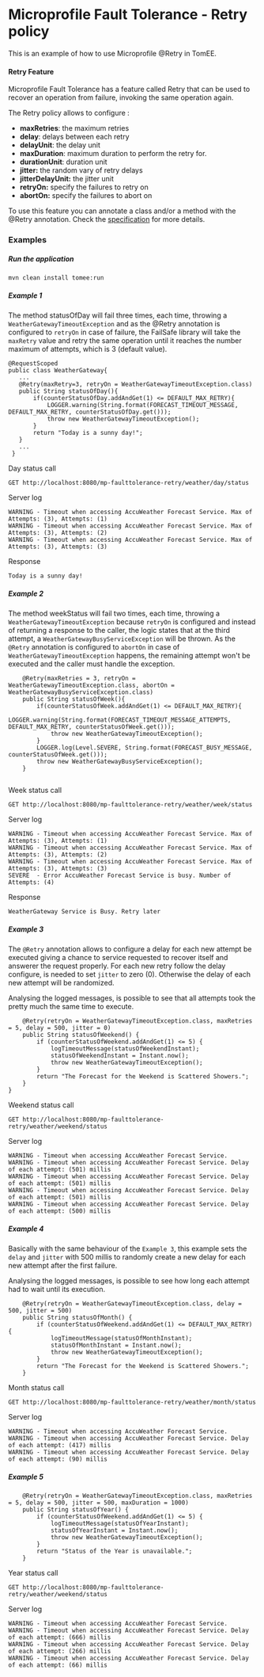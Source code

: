 # Microprofile Fault Tolerance - Retry policy
This is an example of how to use Microprofile @Retry in TomEE.

#### Retry Feature
Microprofile Fault Tolerance has a feature called Retry that can be used to recover an operation from failure, invoking the same operation again.

The Retry policy allows to configure :

* **maxRetries**: the maximum retries 
* **delay**: delays between each retry
* **delayUnit**: the delay unit
* **maxDuration**: maximum duration to perform the retry for.
* **durationUnit**: duration unit
* **jitter:** the random vary of retry delays
* **jitterDelayUnit:** the jitter unit
* **retryOn:** specify the failures to retry on
* **abortOn:** specify the failures to abort on

To use this feature you can annotate a class and/or a method with the @Retry annotation. 
Check the [specification](http://download.eclipse.org/microprofile/microprofile-fault-tolerance-1.1/microprofile-fault-tolerance-spec.html) for more details.

### Examples

##### Run the application

    mvn clean install tomee:run   
    
##### Example 1

The method statusOfDay will fail three times, each time, throwing a `WeatherGatewayTimeoutException` and as the
@Retry annotation is configured to `retryOn` in case of failure, the FailSafe library will take the `maxRetry` value and
retry the same operation until it reaches the number maximum of attempts, which is 3 (default value).  

```
@RequestScoped
public class WeatherGateway{ 
   ...
   @Retry(maxRetry=3, retryOn = WeatherGatewayTimeoutException.class)
   public String statusOfDay(){
       if(counterStatusOfDay.addAndGet(1) <= DEFAULT_MAX_RETRY){
           LOGGER.warning(String.format(FORECAST_TIMEOUT_MESSAGE, DEFAULT_MAX_RETRY, counterStatusOfDay.get()));
           throw new WeatherGatewayTimeoutException();
       }
       return "Today is a sunny day!";
   }
   ...
 }
```

Day status call

    GET http://localhost:8080/mp-faulttolerance-retry/weather/day/status
    
Server log
```
WARNING - Timeout when accessing AccuWeather Forecast Service. Max of Attempts: (3), Attempts: (1)
WARNING - Timeout when accessing AccuWeather Forecast Service. Max of Attempts: (3), Attempts: (2)
WARNING - Timeout when accessing AccuWeather Forecast Service. Max of Attempts: (3), Attempts: (3)
```

Response
``` 
Today is a sunny day!
```

##### Example 2

The method weekStatus will fail two times, each time, throwing a `WeatherGatewayTimeoutException` because `retryOn` is configured and instead of 
returning a response to the caller, the logic states that at the third attempt, a `WeatherGatewayBusyServiceException` will be thrown.
 As the `@Retry` annotation is configured to `abortOn` in case of `WeatherGatewayTimeoutException` happens, the remaining attempt won't be 
 executed and the caller must handle the exception.

``` 
    @Retry(maxRetries = 3, retryOn = WeatherGatewayTimeoutException.class, abortOn = WeatherGatewayBusyServiceException.class)
    public String statusOfWeek(){
        if(counterStatusOfWeek.addAndGet(1) <= DEFAULT_MAX_RETRY){
            LOGGER.warning(String.format(FORECAST_TIMEOUT_MESSAGE_ATTEMPTS, DEFAULT_MAX_RETRY, counterStatusOfWeek.get()));
            throw new WeatherGatewayTimeoutException();
        }
        LOGGER.log(Level.SEVERE, String.format(FORECAST_BUSY_MESSAGE, counterStatusOfWeek.get()));
        throw new WeatherGatewayBusyServiceException();
    }
    
```

Week status call

    GET http://localhost:8080/mp-faulttolerance-retry/weather/week/status

Server log

```
WARNING - Timeout when accessing AccuWeather Forecast Service. Max of Attempts: (3), Attempts: (1)
WARNING - Timeout when accessing AccuWeather Forecast Service. Max of Attempts: (3), Attempts: (2)
WARNING - Timeout when accessing AccuWeather Forecast Service. Max of Attempts: (3), Attempts: (3)
SEVERE  - Error AccuWeather Forecast Service is busy. Number of Attempts: (4) 
```

Response
``` 
WeatherGateway Service is Busy. Retry later
```

##### Example 3

The `@Retry` annotation allows to configure a delay for each new attempt be executed giving a chance to service
requested to recover itself and answerer the request properly. For each new retry follow the delay configure,
is needed to set `jitter` to zero (0). Otherwise the delay of each new attempt will be randomized.

Analysing the logged messages, is possible to see that all attempts took the pretty much the same time to execute.

``` 
    @Retry(retryOn = WeatherGatewayTimeoutException.class, maxRetries = 5, delay = 500, jitter = 0)
    public String statusOfWeekend() {
        if (counterStatusOfWeekend.addAndGet(1) <= 5) {
            logTimeoutMessage(statusOfWeekendInstant);
            statusOfWeekendInstant = Instant.now();
            throw new WeatherGatewayTimeoutException();
        }
        return "The Forecast for the Weekend is Scattered Showers.";
    }
}
```

Weekend status call

    GET http://localhost:8080/mp-faulttolerance-retry/weather/weekend/status
    
Server log

```
WARNING - Timeout when accessing AccuWeather Forecast Service.
WARNING - Timeout when accessing AccuWeather Forecast Service. Delay of each attempt: (501) millis
WARNING - Timeout when accessing AccuWeather Forecast Service. Delay of each attempt: (501) millis
WARNING - Timeout when accessing AccuWeather Forecast Service. Delay of each attempt: (501) millis
WARNING - Timeout when accessing AccuWeather Forecast Service. Delay of each attempt: (500) millis
```

##### Example 4

Basically with the same behaviour of the `Example 3`, this example sets the `delay` and `jitter` with 500 millis to randomly
create a new delay for each new attempt after the first failure.

Analysing the logged messages, is possible to see how long each attempt had to wait until its execution.

``` 
    @Retry(retryOn = WeatherGatewayTimeoutException.class, delay = 500, jitter = 500)
    public String statusOfMonth() {
        if (counterStatusOfWeekend.addAndGet(1) <= DEFAULT_MAX_RETRY) {
            logTimeoutMessage(statusOfMonthInstant);
            statusOfMonthInstant = Instant.now();
            throw new WeatherGatewayTimeoutException();
        }
        return "The Forecast for the Weekend is Scattered Showers.";
    }
```

Month status call

    GET http://localhost:8080/mp-faulttolerance-retry/weather/month/status
    
Server log

```
WARNING - Timeout when accessing AccuWeather Forecast Service.
WARNING - Timeout when accessing AccuWeather Forecast Service. Delay of each attempt: (417) millis
WARNING - Timeout when accessing AccuWeather Forecast Service. Delay of each attempt: (90) millis
```

##### Example 5

``` 
    @Retry(retryOn = WeatherGatewayTimeoutException.class, maxRetries = 5, delay = 500, jitter = 500, maxDuration = 1000)
    public String statusOfYear() {
        if (counterStatusOfWeekend.addAndGet(1) <= 5) {
            logTimeoutMessage(statusOfYearInstant);
            statusOfYearInstant = Instant.now();
            throw new WeatherGatewayTimeoutException();
        }
        return "Status of the Year is unavailable.";
    }
```

Year status call

    GET http://localhost:8080/mp-faulttolerance-retry/weather/weekend/status

Server log

```
WARNING - Timeout when accessing AccuWeather Forecast Service.
WARNING - Timeout when accessing AccuWeather Forecast Service. Delay of each attempt: (666) millis
WARNING - Timeout when accessing AccuWeather Forecast Service. Delay of each attempt: (266) millis
WARNING - Timeout when accessing AccuWeather Forecast Service. Delay of each attempt: (66) millis
```
